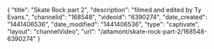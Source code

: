 {
    "title": "Skate Rock part 2",
    "description": "filmed and edited by Ty Evans.",
    "channelid": "168548",
    "videoid": "6390274",
    "date_created": "1441406536",
    "date_modified": "1441406536",
    "type": "captivate",
    "layout": "channelVideo",
    "url": "\/altamont\/skate-rock-part-2\/168548-6390274"
}